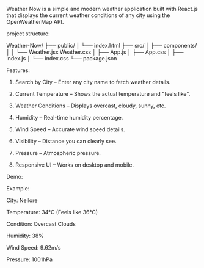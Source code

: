 Weather Now is a simple and modern weather application built with React.js that displays the current weather conditions of any city using the OpenWeatherMap API.


project structure:

Weather-Now/
├── public/
│   └── index.html
├── src/
│   ├── components/
│   │   └── Weather.jsx
	      Weather.css
│   ├── App.js
│   ├── App.css
│   ├── index.js
│   └── index.css
└── package.json


Features:

1) Search by City – Enter any city name to fetch weather details.

2) Current Temperature – Shows the actual temperature and "feels like".

3) Weather Conditions – Displays overcast, cloudy, sunny, etc.

4) Humidity – Real-time humidity percentage.

5) Wind Speed – Accurate wind speed details.

6) Visibility – Distance you can clearly see.

7) Pressure – Atmospheric pressure.

8) Responsive UI – Works on desktop and mobile.


Demo:

Example:

City: Nellore

Temperature: 34°C (Feels like 36°C)

Condition: Overcast Clouds

Humidity: 38%

Wind Speed: 9.62m/s

Pressure: 1001hPa